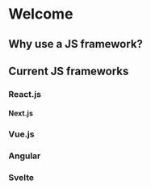 # Welcome

## Why use a JS framework?

## Current JS frameworks

### React.js

#### Next.js

### Vue.js

### Angular

### Svelte
